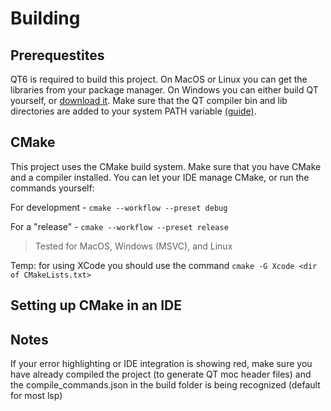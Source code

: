 # Building

## Prerequestites
QT6 is required to build this project. On MacOS or Linux you can get the libraries from your package manager.
On Windows you can either build QT yourself, or [download it](https://www.qt.io/download-qt-installer). Make sure that the QT compiler bin and lib directories are added to your system PATH variable [(guide)](https://youtu.be/rnogAji_I5E?si=yG-h8Z5A5h3anPI3&t=97).

## CMake
This project uses the CMake build system. Make sure that you have CMake and a compiler installed. 
You can let your IDE manage CMake, or run the commands yourself:

For development - `cmake --workflow --preset debug`

For a "release" - `cmake --workflow --preset release`
> Tested for MacOS, Windows (MSVC), and Linux

Temp: for using XCode you should use the command `cmake -G Xcode <dir of CMakeLists.txt>`

## Setting up CMake in an IDE

## Notes
If your error highlighting or IDE integration is showing red, make sure you have already compiled the project (to generate QT moc header files) and the compile_commands.json in the build folder is being recognized (default for most lsp)
